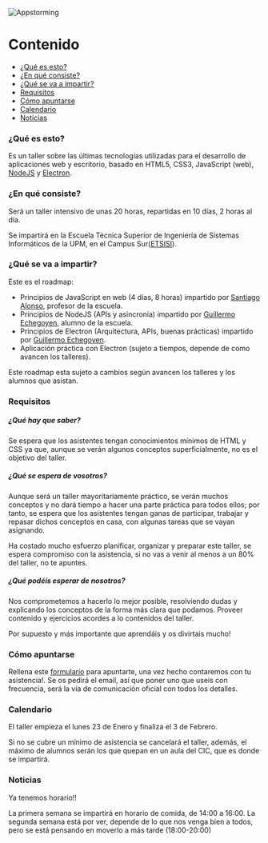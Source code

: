 ![Appstorming](https://raw.githubusercontent.com/m0n0l0c0/TallerWeb/master/img/app_storming.jpg "AppStorming Logo")

# Contenido

* [¿Qué es esto?](#queesto)
* [¿En qué consiste?](#enqueconsiste)
* [¿Qué se va a impartir?](#queseimparte)
* [Requisitos](#requisitos)
* [Cómo apuntarse](#apuntarse)
* [Calendario](#calendario)
* [Noticias](#noticias)

### ¿Qué es esto?

Es un taller sobre las últimas tecnologías utilizadas para el desarrollo de aplicaciones web y escritorio, basado en HTML5, CSS3, JavaScript (web), [NodeJS](https://nodejs.org/) y [Electron](http://electron.atom.io/).

### ¿En qué consiste?

Será un taller intensivo de unas 20 horas, repartidas en 10 días, 2 horas al día.

Se impartirá en la Escuela Técnica Superior de Ingeniería de Sistemas Informáticos de la UPM, en el Campus Sur([ETSISI](http://www.etsisi.upm.es/)).

### ¿Qué se va a impartir?

Este es el roadmap:
* Principios de JavaScript en web (4 días, 8 horas) impartido por [Santiago Alonso](https://es.linkedin.com/in/santiago-alonso-villaverde-30439a1a), profesor de la escuela.
* Principios de NodeJS (APIs y asincronía) impartido por [Guillermo Echegoyen](https://www.linkedin.com/in/guillermo-blanco-354a6a51), alumno de la escuela.
* Principios de Electron (Arquitectura, APIs, buenas prácticas) impartido por [Guillermo Echegoyen](https://www.linkedin.com/in/guillermo-blanco-354a6a51).
* Aplicación práctica con Electron (sujeto a tiempos, depende de como avancen los talleres).

Este roadmap esta sujeto a cambios según avancen los talleres y los alumnos que asistan.

### Requisitos

##### ¿Qué hay que saber?

Se espera que los asistentes tengan conocimientos mínimos de HTML y CSS ya que, aunque se verán algunos conceptos superficialmente, no es el objetivo del taller.

##### ¿Qué se espera de vosotros?

Aunque será un taller mayoritariamente práctico, se verán muchos conceptos y no dará tiempo a hacer una parte práctica para todos ellos; por tanto, se espera que los asistentes tengan ganas de participar, trabajar y repasar dichos conceptos en casa, con algunas tareas que se vayan asignando.

Ha costado mucho esfuerzo planificar, organizar y preparar este taller, se espera compromiso con la asistencia, si no vas a venir al menos a un 80% del taller, no te apuntes.

##### ¿Qué podéis esperar de nosotros?

Nos comprometemos a hacerlo lo mejor posible, resolviendo dudas y explicando los conceptos de la forma más clara que podamos.
Proveer contenido y ejercicios acordes a lo contenidos del taller.

Por supuesto y más importante que aprendáis y os divirtais mucho!

### Cómo apuntarse

Rellena este [formulario](https://goo.gl/forms/HK5fgJuLTMNtjIMH2) para apuntarte, una vez hecho contaremos con tu asistencia!. Se os pedirá el email, así que poner uno que useis con frecuencia, será la vía de comunicación oficial con todos los detalles.


### Calendario

El taller empieza el lunes 23 de Enero y finaliza el 3 de Febrero.

Si no se cubre un mínimo de asistencia se cancelará el taller, además, el máximo de alumnos serán los que quepan en un aula del CIC, que es donde se impartirá.

### Noticias

Ya tenemos horario!!

La primera semana se impartirá en horario de comida, de 14:00 a 16:00.
La segunda semana está por ver, depende de lo que nos venga bien a todos, pero se está  pensando en moverlo a más tarde (18:00-20:00)
